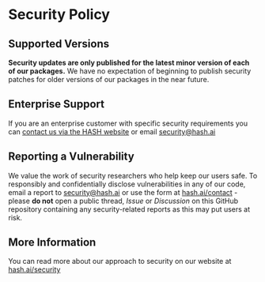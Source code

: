 # Security Policy

## Supported Versions

**Security updates are only published for the latest minor version of each of our packages.** We have no expectation of beginning to publish security patches for older versions of our packages in the near future.

## Enterprise Support

If you are an enterprise customer with specific security requirements you can [contact us via the HASH website](https://hash.ai/contact) or email [security@hash.ai](mailto:security@hash.ai)

## Reporting a Vulnerability

We value the work of security researchers who help keep our users safe. To responsibly and confidentially disclose vulnerabilities in any of our code, email a report to [security@hash.ai](mailto:security@hash.ai) or use the form at [hash.ai/contact](https://hash.ai/contact) - please **do not** open a public thread, _Issue_ or _Discussion_ on this GitHub repository containing any security-related reports as this may put users at risk.

## More Information

You can read more about our approach to security on our website at [hash.ai/security](https://hash.ai/security)
